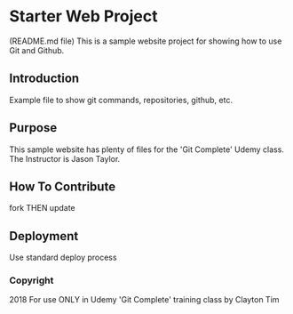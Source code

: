 # Starter Web Project
(README.md file)
This is a sample website project for showing how to use Git and Github.

## Introduction

Example file to show git commands, repositories, github, etc.

## Purpose

This sample website has plenty of files for the 'Git Complete' Udemy class.
The Instructor is Jason Taylor.

## How To Contribute

fork THEN update

## Deployment

Use standard deploy process

### Copyright

2018 For use ONLY in Udemy 'Git Complete' training class by Clayton Tim
